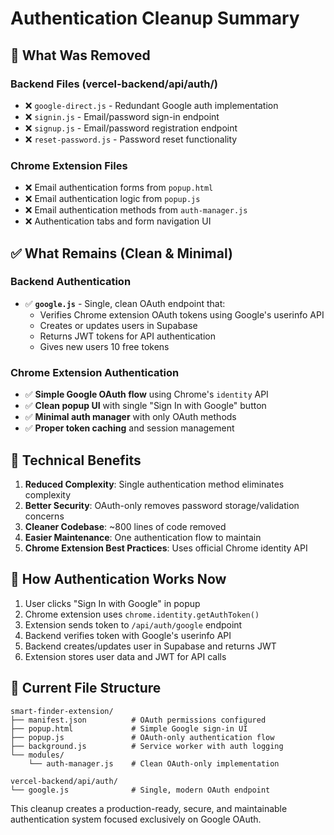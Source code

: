 # Authentication Cleanup Summary

## 🧹 What Was Removed

### Backend Files (vercel-backend/api/auth/)
- ❌ `google-direct.js` - Redundant Google auth implementation
- ❌ `signin.js` - Email/password sign-in endpoint  
- ❌ `signup.js` - Email/password registration endpoint
- ❌ `reset-password.js` - Password reset functionality

### Chrome Extension Files
- ❌ Email authentication forms from `popup.html`
- ❌ Email authentication logic from `popup.js`
- ❌ Email authentication methods from `auth-manager.js`
- ❌ Authentication tabs and form navigation UI

## ✅ What Remains (Clean & Minimal)

### Backend Authentication
- ✅ **`google.js`** - Single, clean OAuth endpoint that:
  - Verifies Chrome extension OAuth tokens using Google's userinfo API
  - Creates or updates users in Supabase
  - Returns JWT tokens for API authentication
  - Gives new users 10 free tokens

### Chrome Extension Authentication
- ✅ **Simple Google OAuth flow** using Chrome's `identity` API
- ✅ **Clean popup UI** with single "Sign In with Google" button
- ✅ **Minimal auth manager** with only OAuth methods
- ✅ **Proper token caching** and session management

## 🔧 Technical Benefits

1. **Reduced Complexity**: Single authentication method eliminates complexity
2. **Better Security**: OAuth-only removes password storage/validation concerns
3. **Cleaner Codebase**: ~800 lines of code removed
4. **Easier Maintenance**: One authentication flow to maintain
5. **Chrome Extension Best Practices**: Uses official Chrome identity API

## 🚀 How Authentication Works Now

1. User clicks "Sign In with Google" in popup
2. Chrome extension uses `chrome.identity.getAuthToken()`
3. Extension sends token to `/api/auth/google` endpoint
4. Backend verifies token with Google's userinfo API
5. Backend creates/updates user in Supabase and returns JWT
6. Extension stores user data and JWT for API calls

## 📁 Current File Structure

```
smart-finder-extension/
├── manifest.json          # OAuth permissions configured
├── popup.html             # Simple Google sign-in UI
├── popup.js               # OAuth-only authentication flow
├── background.js          # Service worker with auth logging
└── modules/
    └── auth-manager.js    # Clean OAuth-only implementation

vercel-backend/api/auth/
└── google.js              # Single, modern OAuth endpoint
```

This cleanup creates a production-ready, secure, and maintainable authentication system focused exclusively on Google OAuth. 